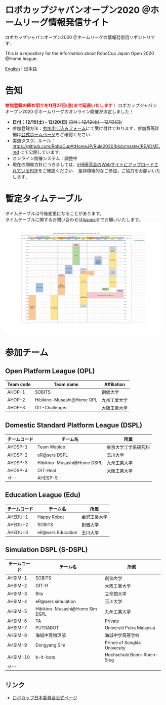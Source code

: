 
# ロボカップジャパンオープン2020 ＠ホームリーグ情報発信サイト
ロボカップジャパンオープン2020 ＠ホームリーグの情報発信用リポジトリです．

This is a repository for the information about RoboCup Japan Open 2020 @Home league.

[English](README_en.md) | 日本語


# 告知
<font color="red"><b>参加登録の締め切りを11月27日(金)まで延長いたします！</b></font>
ロボカップジャパンオープン2020 ＠ホームリーグのオンライン開催が決定しました！
- **日付：12/19(土) - 12/20(日)** ~~日付：12/12(土) - 12/13(日)~~
- 参加登録方法：[参加申し込みフォーム](https://forms.gle/TanniYUFrNaLV8Q46)にて受け付けております．参加費等詳細は[公式ホームページ](http://www.robocup.or.jp/japanopen2020b/news/entry-182.html)をご確認ください．
- 実施タスク，ルール：https://github.com/RoboCupAtHomeJP/Rule2020/blob/master/README.md にて公開しています．
- オンライン開催システム：調整中
- 現在の開催方針につきましては，[iHR研究会のWebサイトにアップロードされているPDF](https://drive.google.com/file/d/13UWuIczHnoTZCJEmtBwmEhNA-fjLnsEL/view)をご確認ください．
是非積極的なご参加，ご協力をお願いいたします．

# 暫定タイムテーブル
タイムテーブルは今後変更になることがあります。<br>
タイムテーブルに関するお問い合わせは[Issues](https://github.com/RoboCupAtHomeJP/AtHome2020/issues)までお願いいたします。
<a href="timetable/TimeTable2020.pdf"><img src="timetable/TimeTable2020.png"></a>

# 参加チーム
## Open Platform League (OPL)
| Team code | Team name | Affiliation |
| -- | -- | -- |
| AHOP-1   | SOBITS            | 創価大学    |
| AHOP-2   | Hibikino-Musashi@Home OPL  | 九州工業大学  |
| AHOP-3   | OIT-Challenger    | 大阪工業大学    |


## Domestic Standard Platform League (DSPL)
| チームコード 	| チーム名 | 所属 |
| -- 		| -- | -- |
| AHDSP-1	| Team Weblab	| 東京大学工学系研究科	|
| AHDSP-2	| eR@sers DSPL	| 玉川大学	|
| AHDSP-3	| Hibikino-Musashi@Home DSPL	| 九州工業大学	|
| AHDSP-4	| OIT-Real		| 大阪工業大学	|
<!-- | AHDSP-5	| 	| 	| -->

## Education League (Edu)
| チームコード | チーム名 | 所属 |
| -- | -- | -- |
| AHEDU-1	| Happy Robot	| 金沢工業大学	|
| AHEDU-2	| SOBITS		| 創価大学	|
| AHEDU-3	| eR@sers Education	| 玉川大学	|

## Simulation DSPL (S-DSPL)
| チームコード | チーム名 | 所属 |
| -- | -- | -- |
| AHSIM-1	| SOBITS	| 創価大学	|
| AHSIM-2	| OIT-R		| 大阪工業大学	|
| AHSIM-3	| Rits		| 立命館大学	|
| AHSIM-4	| eR@sers simulation	| 玉川大学	|
| AHSIM-5	| Hibikino-Musashi@Home Sim DSPL	| 九州工業大学	|
| AHSIM-6	| TA		| Private	|
| AHSIM-7	| PUTRABOT	| Universiti Putra Malaysia	|
| AHSIM-8	| 海城中高物理部	| 海城中学高等学校	|
| AHSIM-9	| Dongyang Sim	| Prince of Songkla University	|
| AHSIM-10	| b-it-bots	| Hochschule Bonn-Rhein-Sieg	|
<!-- | 	| 	| 	| -->

## リンク
- [ロボカップ日本委員会公式ページ](http://www.robocup.or.jp/japanopen2020b/)

